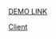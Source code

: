 [DEMO LINK](https://OliinykKostya.github.io/react_job-easy/)

[Client](https://github.com/OliinykKostya/react_job-easy)
